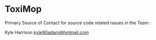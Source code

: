 ToxiMop
=======
Primary Source of Contact for source code related issues in the Team : 

Kyle Harrison
kyle90adam@hotmail.com

